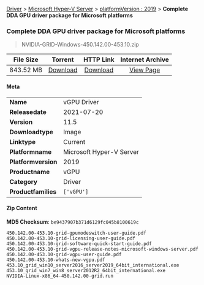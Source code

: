 
[Driver](/README.md)  >  [Microsoft Hyper-V Server](/index/Driver/Microsoft_Hyper-V_Server.md)  >  [platformVersion : 2019](/index/Driver/Microsoft_Hyper-V_Server/2019.md)  >  **Complete DDA GPU driver package for Microsoft platforms**


###    Complete DDA GPU driver package for Microsoft platforms

> NVIDIA-GRID-Windows-450.142.00-453.10.zip   


| **File Size** | **Torrent**  | **HTTP Link** | **Internet Archive** |
|:-------------:|:------------:|:-------------:|:--------------------:|
| 843.52 MB |  [Download](https://archive.org/download/nvgpu_NVIDIA-GRID-Windows-450.142.00-453.10.zip_2z45yfp4/nvgpu_NVIDIA-GRID-Windows-450.142.00-453.10.zip_2z45yfp4_archive.torrent)       | [Download](https://archive.org/compress/nvgpu_NVIDIA-GRID-Windows-450.142.00-453.10.zip_2z45yfp4) | [View Page](https://archive.org/details/nvgpu_NVIDIA-GRID-Windows-450.142.00-453.10.zip_2z45yfp4)       |

#### Meta

<table>
<tr><td><strong>Name</strong></td><td>vGPU Driver</td></tr>
<tr><td><strong>Releasedate</strong></td><td>2021-07-20</td></tr>
<tr><td><strong>Version</strong></td><td>11.5</td></tr>
<tr><td><strong>Downloadtype</strong></td><td>Image</td></tr>
<tr><td><strong>Linktype</strong></td><td>Current</td></tr>
<tr><td><strong>Platformname</strong></td><td>Microsoft Hyper-V Server</td></tr>
<tr><td><strong>Platformversion</strong></td><td>2019</td></tr>
<tr><td><strong>Productname</strong></td><td>vGPU</td></tr>
<tr><td><strong>Category</strong></td><td>Driver</td></tr>
<tr><td><strong>Productfamilies</strong></td><td><code>['vGPU']</code></td></tr>
</table>

#### Zip Content

**MD5 Checksum**: `be9437907b371d6129fc045b8100619c`

```text
450.142.00-453.10-grid-gpumodeswitch-user-guide.pdf
450.142.00-453.10-grid-licensing-user-guide.pdf
450.142.00-453.10-grid-software-quick-start-guide.pdf
450.142.00-453.10-grid-vgpu-release-notes-microsoft-windows-server.pdf
450.142.00-453.10-grid-vgpu-user-guide.pdf
450.142.00-453.10-whats-new-vgpu.pdf
453.10_grid_win10_server2016_server2019_64bit_international.exe
453.10_grid_win7_win8_server2012R2_64bit_international.exe
NVIDIA-Linux-x86_64-450.142.00-grid.run
```